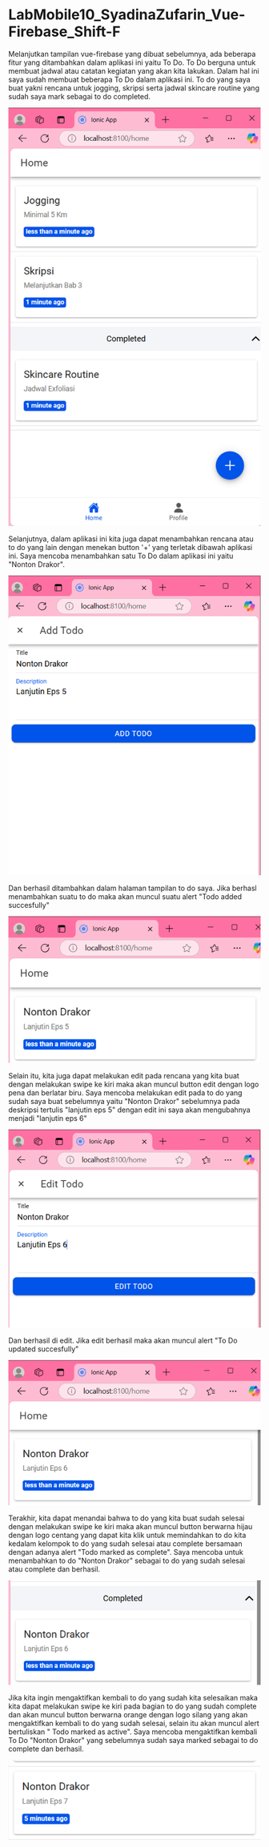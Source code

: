 # LabMobile10_SyadinaZufarin_Vue-Firebase_Shift-F

Melanjutkan tampilan vue-firebase yang dibuat sebelumnya, ada beberapa fitur yang ditambahkan dalam aplikasi ini yaitu To Do. 
To Do berguna untuk membuat jadwal atau catatan kegiatan yang akan kita lakukan. Dalam hal ini saya sudah membuat beberapa To Do dalam aplikasi ini. 
To do yang saya buat yakni rencana untuk jogging, skripsi serta jadwal skincare routine yang sudah saya mark sebagai to do completed.

![Screenshot Halaman To do](assets/Tampilantodo.png)

Selanjutnya, dalam aplikasi ini kita juga dapat menambahkan rencana atau to do yang lain dengan menekan button '+' yang terletak dibawah aplikasi ini. 
Saya mencoba menambahkan satu To Do dalam aplikasi ini yaitu "Nonton Drakor".

![Screenshot Add](assets/Add.png)

Dan berhasil ditambahkan dalam halaman tampilan to do saya. Jika berhasl menambahkan suatu to do maka akan muncul suatu alert "Todo added succesfully"

![Screenshot To Do Tambah](assets/berhasilnambah.png)

Selain itu, kita juga dapat melakukan edit pada rencana yang kita buat dengan melakukan swipe ke kiri maka akan muncul button edit dengan logo pena dan berlatar biru.
Saya mencoba melakukan edit pada to do yang sudah saya buat sebelumnya yaitu "Nonton Drakor" sebelumnya pada deskripsi tertulis "lanjutin eps 5" dengan edit ini saya akan mengubahnya menjadi "lanjutin eps 6"

![Screenshot edit](assets/edit.png)

Dan berhasil di edit. Jika edit berhasil maka akan muncul alert "To Do updated succesfully"

![Screenshot edit](assets/afteredit.png)

Terakhir, kita dapat menandai bahwa to do yang kita buat sudah selesai dengan melakukan swipe ke kiri maka akan muncul button berwarna hijau dengan logo centang yang dapat kita klik  untuk memindahkan to do kita kedalam kelompok to do yang sudah selesai atau complete bersamaan dengan adanya alert "Todo marked as complete". Saya mencoba untuk menambahkan to do "Nonton Drakor" sebagai to do yang sudah selesai atau complete dan berhasil.

![Screenshot Halaman complete](assets/complete.png)

Jika kita ingin mengaktifkan kembali to do yang sudah kita selesaikan maka kita dapat melakukan swipe ke kiri pada bagian to do yang sudah complete dan akan muncul button berwarna orange dengan logo silang yang akan mengaktifkan kembali to do yang sudah selesai, selain itu akan muncul alert bertuliskan " Todo marked as active". Saya mencoba mengaktifkan kembali To Do "Nonton Drakor" yang sebelumnya sudah saya marked sebagai to do complete dan berhasil.

![Screenshot Halaman active](assets/active.png)





